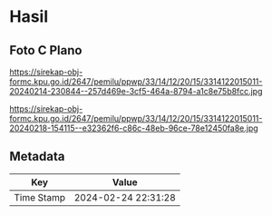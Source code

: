 # Hasil

## Foto C Plano

https://sirekap-obj-formc.kpu.go.id/2647/pemilu/ppwp/33/14/12/20/15/3314122015011-20240214-230844--257d469e-3cf5-464a-8794-a1c8e75b8fcc.jpg

https://sirekap-obj-formc.kpu.go.id/2647/pemilu/ppwp/33/14/12/20/15/3314122015011-20240218-154115--e32362f6-c86c-48eb-96ce-78e12450fa8e.jpg


## Metadata

| Key        | Value               |
| ---------- | ------------------- |
| Time Stamp | 2024-02-24 22:31:28 |



